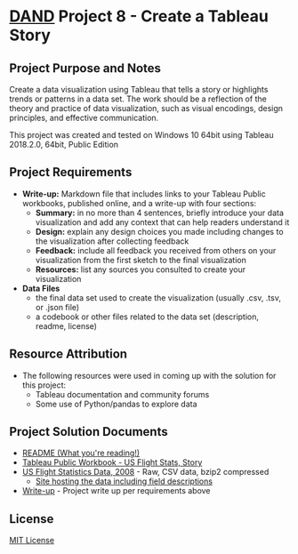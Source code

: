 # [DAND](https://www.udacity.com/course/data-analyst-nanodegree--nd002) Project 8 - Create a Tableau Story

## Project Purpose and Notes
Create a data visualization using Tableau that tells a story or highlights trends or patterns in a data set. The work should be a reflection of the theory and practice of data visualization, such as visual encodings, design principles, and effective communication.

This project was created and tested on Windows 10 64bit using Tableau 2018.2.0, 64bit, Public Edition

## Project Requirements
* __Write-up:__ Markdown file that includes links to your Tableau Public workbooks, published online, and a write-up with four sections:
  * __Summary:__ in no more than 4 sentences, briefly introduce your data visualization and add any context that can help readers understand it
  * __Design:__ explain any design choices you made including changes to the visualization after collecting feedback
  * __Feedback:__ include all feedback you received from others on your visualization from the first sketch to the final visualization
  * __Resources:__ list any sources you consulted to create your visualization
* __Data Files__
  * the final data set used to create the visualization (usually .csv, .tsv, or .json file)
  * a codebook or other files related to the data set (description, readme, license)

## Resource Attribution
* The following resources were used in coming up with the solution for this project:
    * Tableau documentation and community forums
    * Some use of Python/pandas to explore data

## Project Solution Documents
* [README (What you're reading!)](README.md)
* [Tableau Public Workbook - US Flight Stats, Story](https://public.tableau.com/profile/james.small#!/vizhome/USFlightStats/USFlightsStory)
* [US Flight Statistics Data, 2008](http://stat-computing.org/dataexpo/2009/2008.csv.bz2) - Raw, CSV data, bzip2 compressed
  * [Site hosting the data including field descriptions](http://stat-computing.org/dataexpo/2009/the-data.html)
* [Write-up](Write-up.md) - Project write up per requirements above

## License
[MIT License](LICENSE)

